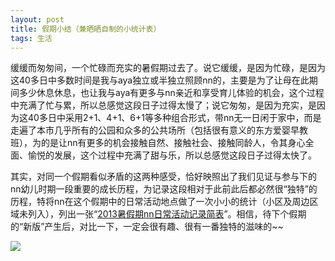 ```yaml
---
layout: post
title: 假期小结（兼晒晒自制的小统计表）
tags: 生活 
---
```


缓缓而匆匆间，一个忙碌而充实的暑假期过去了。说它缓缓，是因为忙碌，是因为这40多日中多数时间是我与aya独立或半独立照顾nn的，主要是为了让母在此期间多少休息休息，也让我与aya有更多与nn亲近和享受育儿体验的机会，这个过程中充满了忙与累，所以总感觉这段日子过得太慢了；说它匆匆，是因为充实，是因为这40多日中采用2+1、4+1、6+1等多种组合形式，带nn无一日闲于家中，而是走遍了本市几乎所有的公园和众多的公共场所（包括很有意义的东方爱婴早教班），为的是让nn有更多的机会接触自然、接触社会、接触同龄人，令其身心全面、愉悦的发展，这个过程中充满了甜与乐，所以总感觉这段日子过得太快了。

其实，对同一个假期看似矛盾的这两种感受，恰好映照出了我们见证与参与下的nn幼儿时期一段重要的成长历程，为记录这段相对于此前此后都必然很“独特”的历程，特将nn在这个假期中的日常活动地点做了一次小小的统计（小区及周边区域未列入），列出一张“[2013暑假期nn日常活动记录简表](http://ohfv73q5z.bkt.clouddn.com/2013.xls)”。相信，待下个假期的“新版”产生后，对比一下，一定会很有趣、很有一番独特的滋味的~~

![](http://ohfv138uq.bkt.clouddn.com/tongji.png-700)

